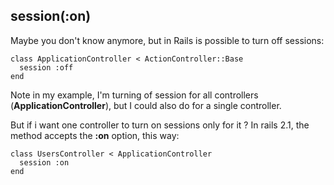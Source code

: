 ## session(:on)

Maybe you don't know anymore, but in Rails is possible to turn off sessions:

	class ApplicationController < ActionController::Base
	  session :off
	end

Note in my example, I'm turning of session for all controllers (**ApplicationController**), but I could also do for a single controller.

But if i want one controller to turn on sessions only for it ? In rails 2.1, the method accepts the **:on** option, this way:

	class UsersController < ApplicationController
	  session :on
	end
